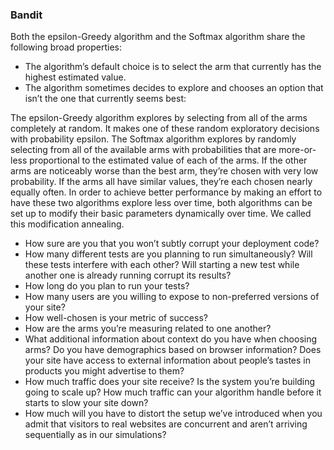 ### Bandit
Both the epsilon-Greedy algorithm and the Softmax algorithm share the following broad properties:

- The algorithm’s default choice is to select the arm that currently has the highest estimated value.
- The algorithm sometimes decides to explore and chooses an option that isn’t the one that currently seems best:

The epsilon-Greedy algorithm explores by selecting from all of the arms completely at random. It makes one of these random exploratory decisions with probability epsilon.
The Softmax algorithm explores by randomly selecting from all of the available arms with probabilities that are more-or-less proportional to the estimated value of each of the arms. If the other arms are noticeably worse than the best arm, they’re chosen with very low probability. If the arms all have similar values, they’re each chosen nearly equally often.
In order to achieve better performance by making an effort to have these two algorithms explore less over time, both algorithms can be set up to modify their basic parameters dynamically over time. We called this modification annealing.

- How sure are you that you won’t subtly corrupt your deployment code?
- How many different tests are you planning to run simultaneously? Will these tests interfere with each other? Will starting a new test while another one is already running corrupt its results?
- How long do you plan to run your tests?
- How many users are you willing to expose to non-preferred versions of your site?
- How well-chosen is your metric of success?
- How are the arms you’re measuring related to one another?
- What additional information about context do you have when choosing arms? Do you have demographics based on browser information? Does your site have access to external information about people’s tastes in products you might advertise to them?
- How much traffic does your site receive? Is the system you’re building going to scale up? How much traffic can your algorithm handle before it starts to slow your site down?
- How much will you have to distort the setup we’ve introduced when you admit that visitors to real websites are concurrent and aren’t arriving sequentially as in our simulations?
